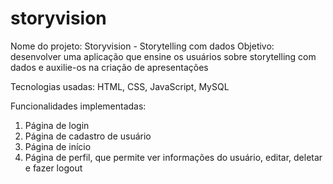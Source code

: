# storyvision
 
Nome do projeto: Storyvision - Storytelling com dados
Objetivo: desenvolver uma aplicação que ensine os usuários sobre storytelling com dados e auxilie-os na criação de apresentações

Tecnologias usadas: HTML, CSS, JavaScript, MySQL

Funcionalidades implementadas: 
1. Página de login
2. Página de cadastro de usuário
3. Página de início
4. Página de perfil, que permite ver informações do usuário, editar, deletar e fazer logout